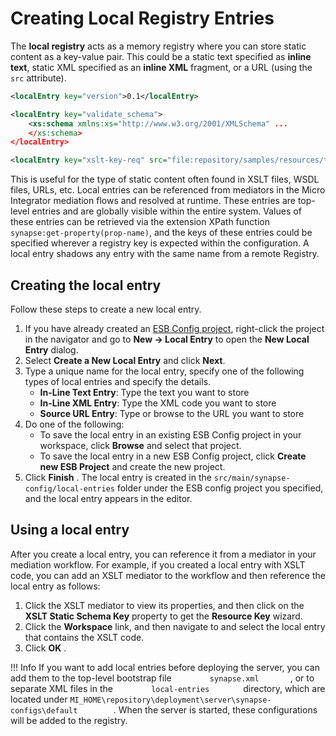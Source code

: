 # Creating Local Registry Entries

The **local registry** acts as a memory registry where you can store static content as a key-value pair. This could be a static text specified as **inline text**, static XML specified as an **inline XML** fragment, or a URL (using the `src` attribute). 

```xml tab='Inline text'
<localEntry key="version">0.1</localEntry>
```

```xml tab='Inline XML'
<localEntry key="validate_schema">
    <xs:schema xmlns:xs="http://www.w3.org/2001/XMLSchema" ...
    </xs:schema>
</localEntry>
```

```xml tab='Source URL'
<localEntry key="xslt-key-req" src="file:repository/samples/resources/transform/transform.xslt"/>
```

This is useful for the type of static content often found in XSLT files, WSDL files, URLs, etc. Local entries can be referenced from mediators in the Micro Integrator mediation flows and resolved at runtime. These entries are top-level entries and are globally visible within the entire system. Values of these entries can be retrieved via the extension XPath function `synapse:get-property(prop-name)`, and the keys of these entries could be specified wherever a registry key is expected within the configuration. A local entry shadows any entry with the same name from a remote Registry.

## Creating the local entry

Follow these steps to create a new local entry.

1.  If you have already created an [ESB Config project](../../../creating-projects/#esb-config-project), right-click the project in the navigator and go to **New → Local Entry** to open the **New Local Entry** dialog.
4.  Select **Create a New Local Entry** and click **Next**.
5.  Type a unique name for the local entry, specify one of the following types of local entries and specify the details.
    -   **In-Line Text Entry**: Type the text you want to store
    -   **In-Line XML Entry**: Type the XML code you want to store
    -   **Source URL Entry**: Type or browse to the URL you want to store
6.  Do one of the following:  
    -   To save the local entry in an existing ESB Config project in your
        workspace, click **Browse** and select that project.
    -   To save the local entry in a new ESB Config project, click
        **Create new ESB Project** and create the new project.
7.  Click **Finish** . The local entry is created in the
    `src/main/synapse-config/local-entries` folder under the ESB config
    project you specified, and the local entry appears in the editor.

## Using a local entry

After you create a local entry, you can reference it from a mediator in
your mediation workflow. For example, if you created a local entry with
XSLT code, you can add an XSLT mediator to the workflow and then
reference the local entry as follows:

1.  Click the XSLT mediator to view its properties, and then click on the
    **XSLT Static Schema Key** property to get the **Resource Key** wizard.
2.  Click the **Workspace** link, and then navigate to and select the
    local entry that contains the XSLT code.
3.  Click **OK** .

!!! Info
    If you want to add local entries before deploying the server, you can add them to the top-level bootstrap file `         synapse.xml        `, or to separate XML files in the `         local-entries        ` directory, which are located under `MI_HOME\repository\deployment\server\synapse-configs\default        `. When the server is started, these configurations will be added to the registry.